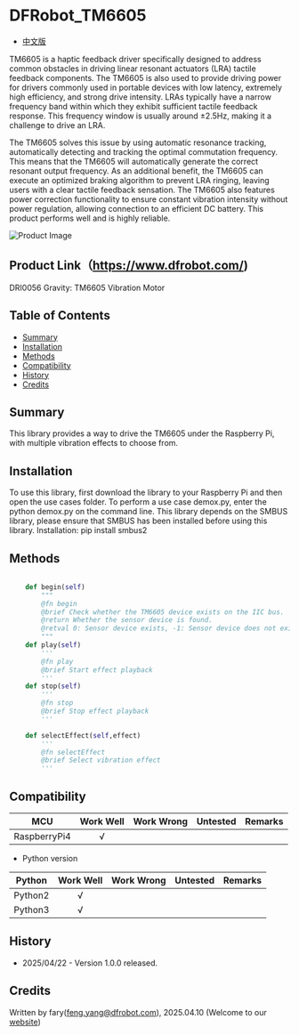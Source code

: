 # DFRobot_TM6605

* [中文版](./README_CN.md)

TM6605 is a haptic feedback driver specifically designed to address common obstacles in driving linear resonant actuators (LRA) tactile feedback components. The TM6605 is also used to provide driving power for drivers commonly used in portable devices with low latency, extremely high efficiency, and strong drive intensity. LRAs typically have a narrow frequency band within which they exhibit sufficient tactile feedback response. This frequency window is usually around ±2.5Hz, making it a challenge to drive an LRA.

The TM6605 solves this issue by using automatic resonance tracking, automatically detecting and tracking the optimal commutation frequency. This means that the TM6605 will automatically generate the correct resonant output frequency. As an additional benefit, the TM6605 can execute an optimized braking algorithm to prevent LRA ringing, leaving users with a clear tactile feedback sensation. The TM6605 also features power correction functionality to ensure constant vibration intensity without power regulation, allowing connection to an efficient DC battery. This product performs well and is highly reliable.

![Product Image](../../resources/images/SEN0626svg.png)

## Product Link（https://www.dfrobot.com/)

DRI0056 Gravity: TM6605 Vibration Motor

## Table of Contents

* [Summary](#summary)
* [Installation](#installation)
* [Methods](#methods)
* [Compatibility](#compatibility)
* [History](#history)
* [Credits](#credits)

## Summary


This library provides a way to drive the TM6605 under the Raspberry Pi, with multiple vibration effects to choose from.

## Installation

To use this library, first download the library to your Raspberry Pi and then open the use cases folder. To perform a use case demox.py, enter the python demox.py on the command line.
This library depends on the SMBUS library, please ensure that SMBUS has been installed before using this library. Installation: pip install smbus2

## Methods
```python
  
    def begin(self)
        """
        @fn begin
        @brief Check whether the TM6605 device exists on the IIC bus.
        @return Whether the sensor device is found.
        @retval 0: Sensor device exists, -1: Sensor device does not exist.
        """
    def play(self)
        '''
        @fn play
        @brief Start effect playback
        '''
    def stop(self)
        '''
        @fn stop
        @brief Stop effect playback
        '''

    def selectEffect(self,effect)
        '''
        @fn selectEffect
        @brief Select vibration effect
        '''

```

## Compatibility

| MCU         | Work Well | Work Wrong  | Untested | Remarks |
| ------------ | :--: | :----: | :----: | :--: |
| RaspberryPi4 |  √   |        |        |      |

* Python version 

| Python  | Work Well | Work Wrong | Untested | Remarks |
| ------- | :--: | :----: | :----: | ---- |
| Python2 |  √   |        |        |      |
| Python3 |  √   |        |        |      |
## History 

- 2025/04/22 - Version 1.0.0 released.

## Credits

Written by fary(feng.yang@dfrobot.com), 2025.04.10 (Welcome to our [website](https://www.dfrobot.com/))



